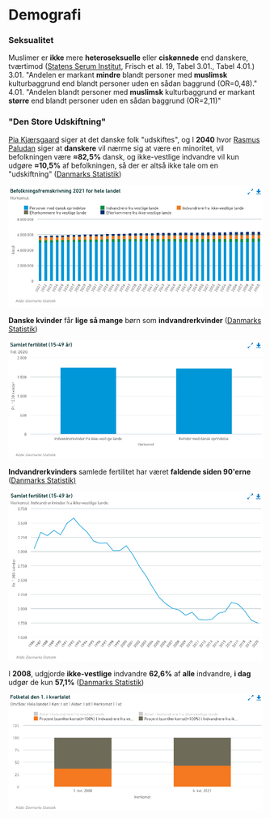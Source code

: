 # Demografi

### Seksualitet

Muslimer er **ikke** mere **heteroseksuelle** eller **ciskønnede** end danskere, tværtimod ([Statens Serum Institut](https://files.projektsexus.dk/2019-10-26\_SEXUS-rapport\_2017-2018.pdf), Frisch et al. 19, Tabel 3.01., Tabel 4.01.) 3.01. "Andelen er markant **mindre** blandt personer med **muslimsk** kulturbaggrund end blandt personer uden en sådan baggrund (OR=0,48)." 4.01. "Andelen blandt personer med **muslimsk** kulturbaggrund er markant **større** end blandt personer uden en sådan baggrund (OR=2,11)"

### "Den Store Udskiftning"

[Pia Kjærsgaard](https://twitter.com/Pia\_Kjaersgaard/status/1138166258514432002) siger at det danske folk "udskiftes", og I **2040** hvor [Rasmus Paludan](https://imgur.com/anD9aR3) siger at **danskere** vil nærme sig at være en minoritet, vil befolkningen være **≈82,5%** dansk, og ikke-vestlige indvandre vil kun udgøre **≈10,5%** af befolkningen, så der er altså ikke tale om en "udskiftning" ([Danmarks Statistik](https://www.dst.dk/da/Statistik/emner/borgere/befolkning/befolkningsfremskrivning))

![Danmarks Statistik](<../../.gitbook/assets/billede (15).png>)

**Danske kvinder** får **lige så mange** børn som **indvandrerkvinder** ([Danmarks Statistik](https://www.dst.dk/da/Statistik/emner/borgere/befolkning/fertilitet))

![Danmarks Statistik](<../../.gitbook/assets/billede (9) (1).png>)

**Indvandrerkvinders** samlede fertilitet har været **faldende siden 90'erne** ([Danmarks Statistik)](https://www.dst.dk/da/Statistik/emner/borgere/befolkning/fertilitet)

![Danmarks Statistik](<../../.gitbook/assets/billede (13).png>)

I **2008**, udgjorde **ikke-vestlige** indvandre **62,6%** af **alle** indvandre, **i dag** udgør de kun **57,1%**  ([Danmarks Statistik](https://www.dst.dk/da/Statistik/emner/borgere/befolkning/indvandrere-og-efterkommere))

![Danmarks Statistik](<../../.gitbook/assets/billede (2).png>)
